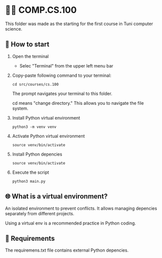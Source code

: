 # 👨‍💻 COMP.CS.100

This folder was made as the starting for the first course in Tuni computer science.

## 🎯 How to start

1. Open the terminal

   - Selec "Terminal" from the upper left menu bar

2. Copy-paste following command to your terminal:

   ```
   cd src/courses/cs.100
   ```

   The prompt navigates your terminal to this folder.

   cd means "change directory." This allows you to navigate the file system.

3. Install Python virtual environment

   ```
   python3 -m venv venv
   ```

4. Activate Python virtual environment

   ```
   source venv/bin/activate
   ```

5. Install Python depencies

   ```
   source venv/bin/activate
   ```

6. Execute the script

   ```
   python3 main.py
   ```

## 🌐 What is a virtual environment?

An isolated environment to prevent conflicts. It allows managing depencies separately from different projects.

Using a virtual env is a recommended practice in Python coding.

## 📄 Requirements

The requiremens.txt file contains external Python depencies.
